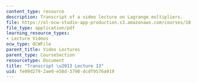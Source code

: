 ```yaml
---
content_type: resource
description: Transcript of a video lecture on Lagrange multipliers.
file: https://ol-ocw-studio-app-production.s3.amazonaws.com/courses/18-02-multivariable-calculus-fall-2007/fe09d2792ae0e58d3798dcdf9576a919_18_022007L13.pdf
file_type: application/pdf
learning_resource_types:
- Lecture Videos
ocw_type: OCWFile
parent_title: Video Lectures
parent_type: CourseSection
resourcetype: Document
title: "Transcript \u2013 Lecture 13"
uid: fe09d279-2ae0-e58d-3798-dcdf9576a919
---
```

